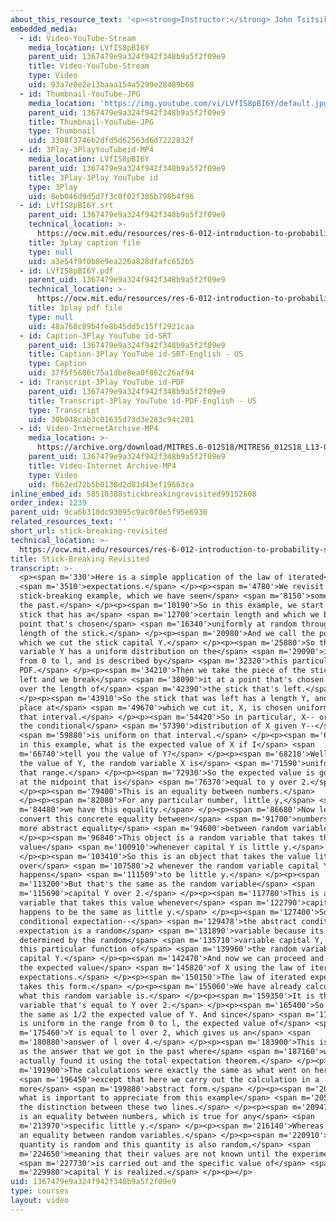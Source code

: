 ```yaml
---
about_this_resource_text: '<p><strong>Instructor:</strong> John Tsitsiklis</p>'
embedded_media:
  - id: Video-YouTube-Stream
    media_location: LVfIS8pBI6Y
    parent_uid: 1367479e9a324f942f348b9a5f2f09e9
    title: Video-YouTube-Stream
    type: Video
    uid: 93a7e0e2e13baaa154a5299e28489b68
  - id: Thumbnail-YouTube-JPG
    media_location: 'https://img.youtube.com/vi/LVfIS8pBI6Y/default.jpg'
    parent_uid: 1367479e9a324f942f348b9a5f2f09e9
    title: Thumbnail-YouTube-JPG
    type: Thumbnail
    uid: 3308f3746b2dfd5d62563d6d7222832f
  - id: 3Play-3PlayYouTubeid-MP4
    media_location: LVfIS8pBI6Y
    parent_uid: 1367479e9a324f942f348b9a5f2f09e9
    title: 3Play-3Play YouTube id
    type: 3Play
    uid: 8eb046d9d5d7f3c0f02f385b798b4f96
  - id: LVfIS8pBI6Y.srt
    parent_uid: 1367479e9a324f942f348b9a5f2f09e9
    technical_location: >-
      https://ocw.mit.edu/resources/res-6-012-introduction-to-probability-spring-2018/part-i-the-fundamentals/stick-breaking-revisited/LVfIS8pBI6Y.srt
    title: 3play caption file
    type: null
    uid: a3e54f9f0b8e9ea226a828dfafc652b5
  - id: LVfIS8pBI6Y.pdf
    parent_uid: 1367479e9a324f942f348b9a5f2f09e9
    technical_location: >-
      https://ocw.mit.edu/resources/res-6-012-introduction-to-probability-spring-2018/part-i-the-fundamentals/stick-breaking-revisited/LVfIS8pBI6Y.pdf
    title: 3play pdf file
    type: null
    uid: 48a768c89b4fe8b45dd5c15ff2921caa
  - id: Caption-3Play YouTube id-SRT
    parent_uid: 1367479e9a324f942f348b9a5f2f09e9
    title: Caption-3Play YouTube id-SRT-English - US
    type: Caption
    uid: 37f5f5686c75a1dbe8ea0f862c26af94
  - id: Transcript-3Play YouTube id-PDF
    parent_uid: 1367479e9a324f942f348b9a5f2f09e9
    title: Transcript-3Play YouTube id-PDF-English - US
    type: Transcript
    uid: 30b048cab3c01635d73d3e283c94c201
  - id: Video-InternetArchive-MP4
    media_location: >-
      https://archive.org/download/MITRES.6-012S18/MITRES6_012S18_L13-04_300k.mp4
    parent_uid: 1367479e9a324f942f348b9a5f2f09e9
    title: Video-Internet Archive-MP4
    type: Video
    uid: fb62ed72b5b0138d2d81d43ef19663ca
inline_embed_id: 58510388stickbreakingrevisited99152608
order_index: 1239
parent_uid: 9ca6b310dc93095c9ac0f0e5f95e6930
related_resources_text: ''
short_url: stick-breaking-revisited
technical_location: >-
  https://ocw.mit.edu/resources/res-6-012-introduction-to-probability-spring-2018/part-i-the-fundamentals/stick-breaking-revisited
title: Stick-Breaking Revisited
transcript: >-
  <p><span m='330'>Here is a simple application of the law of iterated</span>
  <span m='3510'>expectations.</span> </p><p><span m='4780'>We revisit the
  stick-breaking example, which we have seen</span> <span m='8150'>sometime in
  the past.</span> </p><p><span m='10190'>So in this example, we start with a
  stick that has a</span> <span m='12700'>certain length and which we break at a
  point that's chosen</span> <span m='16340'>uniformly at random throughout the
  length of the stick.</span> </p><p><span m='20980'>And we call the point at
  which we cut the stick capital Y.</span> </p><p><span m='25880'>So the random
  variable Y has a uniform distribution on the</span> <span m='29090'>interval
  from 0 to l, and is described by</span> <span m='32320'>this particular
  PDF.</span> </p><p><span m='34210'>Then we take the piece of the stick that's
  left and we break</span> <span m='38090'>it at a point that's chosen uniformly
  over the length of</span> <span m='42390'>the stick that's left.</span>
  </p><p><span m='43910'>So the stick that was left has a length Y, and the
  place at</span> <span m='49670'>which we cut it, X, is chosen uniformly over
  that interval.</span> </p><p><span m='54420'>So in particular, X-- or rather
  the conditional</span> <span m='57390'>distribution of X given Y--</span>
  <span m='59880'>is uniform on that interval.</span> </p><p><span m='63150'>So
  in this example, what is the expected value of X if I</span> <span
  m='66740'>tell you the value of Y?</span> </p><p><span m='68210'>Well, given
  the value of Y, the random variable X is</span> <span m='71590'>uniform on
  that range.</span> </p><p><span m='72930'>So the expected value is going to be
  at the midpoint that is</span> <span m='76370'>equal to y over 2.</span>
  </p><p><span m='79400'>This is an equality between numbers.</span>
  </p><p><span m='82080'>For any particular number, little y,</span> <span
  m='84480'>we have this equality.</span> </p><p><span m='86680'>Now let us
  convert this concrete equality between</span> <span m='91700'>numbers to a
  more abstract equality</span> <span m='94600'>between random variables.</span>
  </p><p><span m='96840'>This object is a random variable that takes this
  value</span> <span m='100910'>whenever capital Y is little y.</span>
  </p><p><span m='103410'>So this is an object that takes the value little y
  over</span> <span m='107580'>2 whenever the random variable capital Y
  happens</span> <span m='111509'>to be little y.</span> </p><p><span
  m='113200'>But that's the same as the random variable</span> <span
  m='115690'>capital Y over 2.</span> </p><p><span m='117780'>This is a random
  variable that takes this value whenever</span> <span m='122790'>capital Y
  happens to be the same as little y.</span> </p><p><span m='127400'>So the
  conditional expectation--</span> <span m='129478'>the abstract conditional
  expectation is a random</span> <span m='131890'>variable because its value is
  determined by the random</span> <span m='135710'>variable capital Y, and it is
  this particular function of</span> <span m='139960'>the random variable
  capital Y.</span> </p><p><span m='142470'>And now we can proceed and calculate
  the expected value</span> <span m='145820'>of X using the law of iterated
  expectations.</span> </p><p><span m='150150'>The law of iterated expectations
  takes this form.</span> </p><p><span m='155060'>We have already calculated
  what this random variable is.</span> </p><p><span m='159350'>It is the random
  variable that's equal to Y over 2.</span> </p><p><span m='165400'>So this is
  the same as 1/2 the expected value of Y. And since</span> <span m='171120'>Y
  is uniform in the range from 0 to l, the expected value of</span> <span
  m='175460'>Y is equal to l over 2, which gives us an</span> <span
  m='180880'>answer of l over 4.</span> </p><p><span m='183900'>This is the same
  as the answer that we got in the past where</span> <span m='187160'>we
  actually found it using the total expectation theorem.</span> </p><p><span
  m='191900'>The calculations were exactly the same as what went on here</span>
  <span m='196450'>except that here we carry out the calculation in a
  more</span> <span m='199880'>abstract form.</span> </p><p><span m='201310'>And
  what is important to appreciate from this example</span> <span m='205120'>is
  the distinction between these two lines.</span> </p><p><span m='209470'>This
  is an equality between numbers, which is true for any</span> <span
  m='213970'>specific little y.</span> </p><p><span m='216140'>Whereas this is
  an equality between random variables.</span> </p><p><span m='220910'>This
  quantity is random and this quantity is also random,</span> <span
  m='224650'>meaning that their values are not known until the experiment</span>
  <span m='227730'>is carried out and the specific value of</span> <span
  m='229980'>capital Y is realized.</span> </p><p></p>
uid: 1367479e9a324f942f348b9a5f2f09e9
type: courses
layout: video
---
```


